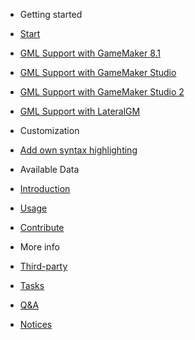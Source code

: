 - Getting started

 - [Start](Usage/Start.md)
 - [GML Support with GameMaker 8.1](Usage/gm81.md)
 - [GML Support with GameMaker Studio](Usage/gms.md)
 - [GML Support with GameMaker Studio 2](Usage/gms2.md)
 - [GML Support with LateralGM](Usage/lgm.md)

- Customization

 - [Add own syntax highlighting](OwnSyntax.md)

- Available Data

 - [Introduction](AvailableData/Index.md)
 - [Usage](AvailableData/DataUsage.md)

- [Contribute](Contribute.md)

- More info

 - [Third-party](Moreinfo/Thirdparty.md)
 - [Tasks](Moreinfo/Tasks.md)
 - [Q&A](Moreinfo/QA.md)
 - [Notices](Moreinfo/Notices.md)